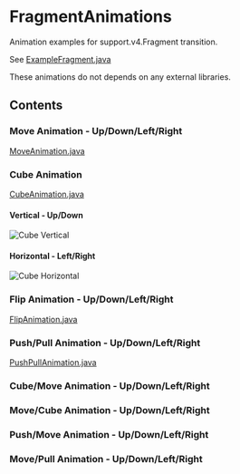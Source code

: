 # FragmentAnimations
Animation examples for support.v4.Fragment transition.

See [ExampleFragment.java](https://github.com/kakajika/FragmentAnimations/blob/master/app/src/main/java/com/labo/kaji/fragmentanimations/ExampleFragment.java)

These animations do not depends on any external libraries.

## Contents

### Move Animation - Up/Down/Left/Right

[MoveAnimation.java](https://github.com/kakajika/FragmentAnimations/blob/master/app/src/main/java/com/labo/kaji/fragmentanimations/animation/MoveAnimation.java)

### Cube Animation

[CubeAnimation.java](https://github.com/kakajika/FragmentAnimations/blob/master/app/src/main/java/com/labo/kaji/fragmentanimations/animation/CubeAnimation.java)

#### Vertical - Up/Down

![Cube Vertical](https://raw.githubusercontent.com/wiki/kakajika/FragmentAnimations/images/cube_vertical.gif)

#### Horizontal - Left/Right

![Cube Horizontal](https://raw.githubusercontent.com/wiki/kakajika/FragmentAnimations/images/cube_horizontal.gif)

### Flip Animation - Up/Down/Left/Right

[FlipAnimation.java](https://github.com/kakajika/FragmentAnimations/blob/master/app/src/main/java/com/labo/kaji/fragmentanimations/animation/FlipAnimation.java)

### Push/Pull Animation - Up/Down/Left/Right

[PushPullAnimation.java](https://github.com/kakajika/FragmentAnimations/blob/master/app/src/main/java/com/labo/kaji/fragmentanimations/animation/PushPullAnimation.java)

### Cube/Move Animation - Up/Down/Left/Right

### Move/Cube Animation - Up/Down/Left/Right

### Push/Move Animation - Up/Down/Left/Right

### Move/Pull Animation - Up/Down/Left/Right


